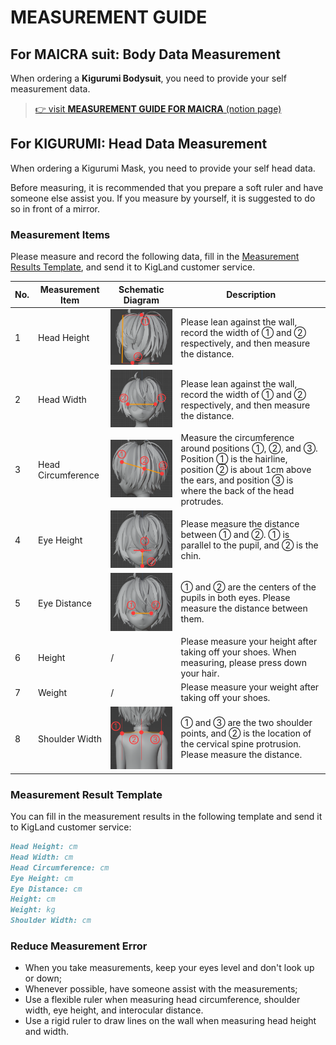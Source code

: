 # MEASUREMENT GUIDE

## For MAICRA suit: Body Data Measurement

When ordering a **Kigurumi Bodysuit**, you need to provide your self measurement data.

> [👉 visit **MEASUREMENT GUIDE FOR MAICRA** (notion page)](https://kigland.notion.site/KIG-LAND-MAICRA-Custom-Versions-Measurement-Guide-for-Kigurumi-Bodysuits-f07f069fdfb747e9b68d5ae74018f625?pvs=74)

## For KIGURUMI: Head Data Measurement

When ordering a Kigurumi Mask, you need to provide your self head data.

Before measuring, it is recommended that you prepare a soft ruler and have someone else assist you. If you measure by yourself, it is suggested to do so in front of a mirror.

### Measurement Items

Please measure and record the following data, fill in the [Measurement Results Template](#measurement-result-template), and send it to KigLand customer service.

| No. | Measurement Item   | Schematic Diagram                                                         | Description                                                                                                                                                                         |
| --- | ------------------ | ------------------------------------------------------------------------- | ----------------------------------------------------------------------------------------------------------------------------------------------------------------------------------- |
| 1   | Head Height        | <img src="./assets/new_measurement/head_height.png" width="300" />        | Please lean against the wall, record the width of ① and ② respectively, and then measure the distance.                                                                              |
| 2   | Head Width         | <img src="./assets/new_measurement/head_width.png" width="300" />         | Please lean against the wall, record the width of ① and ② respectively, and then measure the distance.                                                                              |
| 3   | Head Circumference | <img src="./assets/new_measurement/head_circumference.png" width="300" /> | Measure the circumference around positions ①, ②, and ③. Position ① is the hairline, position ② is about 1cm above the ears, and position ③ is where the back of the head protrudes. |
| 4   | Eye Height         | <img src="./assets/new_measurement/eye_height.png" width="300" />         | Please measure the distance between ① and ②. ① is parallel to the pupil, and ② is the chin.                                                                                         |
| 5   | Eye Distance       | <img src="./assets/new_measurement/eye_distance.png" width="300" />       | ① and ② are the centers of the pupils in both eyes. Please measure the distance between them.                                                                                       |
| 6   | Height             | /                                                                         | Please measure your height after taking off your shoes. When measuring, please press down your hair.                                                                                |
| 7   | Weight             | /                                                                         | Please measure your weight after taking off your shoes.                                                                                                                             |
| 8   | Shoulder Width     | <img src="./assets/new_measurement/shoulder_width.png" width="300" />     | ① and ③ are the two shoulder points, and ② is the location of the cervical spine protrusion. Please measure the distance.                                                           |

### Measurement Result Template

You can fill in the measurement results in the following template and send it to KigLand customer service:

```markdown
Head Height: cm
Head Width: cm
Head Circumference: cm
Eye Height: cm
Eye Distance: cm
Height: cm
Weight: kg
Shoulder Width: cm
```

### Reduce Measurement Error

- When you take measurements, keep your eyes level and don't look up or down;
- Whenever possible, have someone assist with the measurements;
- Use a flexible ruler when measuring head circumference, shoulder width, eye height, and interocular distance.
- Use a rigid ruler to draw lines on the wall when measuring head height and width.
